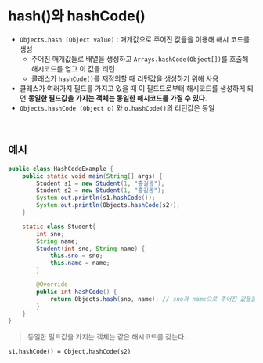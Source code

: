 # hash()와 hashCode()
- ```Objects.hash (Object value)``` : 매개값으로 주어진 값들을 이용해 해시 코드를 생성
    - 주어진 매개값들로 배열을 생성하고 ```Arrays.hashCode(Object[])```를 호출해 해시코드를 얻고 이 값을 리턴
    - 클래스가 ```hashCode()```를 재정의할 때 리턴값을 생성하기 위해 사용
- 클래스가 여러가지 필드를 가지고 있을 때 이 필드드로부터 해시코드를 생성하게 되면 **동일한 필드값을 가지는 객체는 동일한 해시코드를 가질 수 있다.**
- ```Objects.hashCode (Object o)``` 와 ```o.hashCode()```의 리턴값은 동일

<br>

## 예시
```java
public class HashCodeExample {
    public static void main(String[] args) {
        Student s1 = new Student(1, "홍길동");
        Student s2 = new Student(1, "홍길동");
        System.out.println(s1.hashCode());
        System.out.println(Objects.hashCode(s2));
    }

    static class Student{
        int sno;
        String name;
        Student(int sno, String name) {
            this.sno = sno;
            this.name = name;
        }

        @Override
        public int hashCode() {
            return Objects.hash(sno, name); // sno과 name으로 주어진 값들을 이용해 해시코드 생성
        }
    }
}
```
> 동일한 필드값을 가지는 객체는 같은 해시코드를 갖는다.
```
s1.hashCode() = Object.hashCode(s2)
```